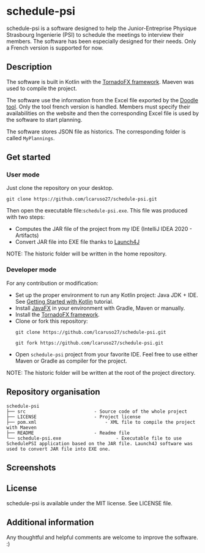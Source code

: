 # schedule-psi

schedule-psi is a software designed to help the Junior-Entreprise Physique Strasbourg Ingenierie (PSI) to schedule the meetings 
to interview their members. The software has been especially designed for their needs. Only a French version is supported for now.

## Description

The software is built in Kotlin with the [TornadoFX framework](https://github.com/edvin/tornadofx). Maeven was used to compile the project.

The software use the information from the Excel file exported by the [Doodle tool](https://doodle.com/). Only the tool french version is handled.
Members must specify their availabilities on the website and then the corresponding Excel file is used by the software to start planning.

The software stores JSON file as historics. The corresponding folder is called `MyPlannings`.

## Get started

### User mode

Just clone the repository on your desktop.
```
git clone https://github.com/lcaruso27/schedule-psi.git
```

Then open the executable file:`schedule-psi.exe`. This file was produced with two steps:
* Computes the JAR file of the project from my IDE (IntelliJ IDEA 2020 - Artifacts)
* Convert JAR file into EXE file thanks to [Launch4J](http://launch4j.sourceforge.net/)

NOTE: The historic folder will be written in the home repository.

### Developer mode

For any contribution or modification:
* Set up the proper environment to run any Kotlin project: Java JDK + IDE. See [Getting Started with Kotlin](https://kotlinlang.org/docs/tutorials/getting-started.html) tutorial.
* Install [JavaFX](https://openjfx.io/openjfx-docs/#maven) in your environment with Gradle, Maven or manually.
* Install the [TornadoFX framework](https://github.com/edvin/tornadofx).
* Clone or fork this repository:
	```
	git clone https://github.com/lcaruso27/schedule-psi.git

	git fork https://github.com/lcaruso27/schedule-psi.git
	```
* Open `schedule-psi` project from your favorite IDE. Feel free to use either Maven or Gradle as compiler for the project.

NOTE: The historic folder will be written at the root of the project directory.

## Repository organisation
````
schedule-psi
├── src 						- Source code of the whole project
├── LICENSE						- Project license
├── pom.xml 						- XML file to compile the project with Maeven
├── README						- Readme file
└── schedule-psi.exe					- Executable file to use SchedulePSI application based on the JAR file. Launch4J software was used to convert JAR file into EXE one.
````

## Screenshots

## License

schedule-psi is available under the MIT license. See LICENSE file.

## Additional information

Any thoughtful and helpful comments are welcome to improve the software. :)
